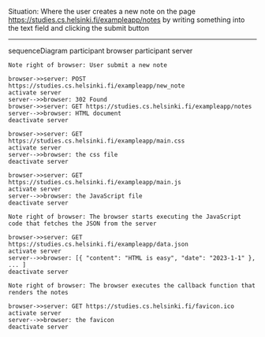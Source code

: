 Situation: Where the user creates a new note on the page https://studies.cs.helsinki.fi/exampleapp/notes
by writing something into the text field and clicking the submit button

---

sequenceDiagram
participant browser
participant server

    Note right of browser: User submit a new note

    browser->>server: POST https://studies.cs.helsinki.fi/exampleapp/new_note
    activate server
    server-->>browser: 302 Found
    browser->>server: GET https://studies.cs.helsinki.fi/exampleapp/notes
    server-->>browser: HTML document
    deactivate server

    browser->>server: GET https://studies.cs.helsinki.fi/exampleapp/main.css
    activate server
    server-->>browser: the css file
    deactivate server

    browser->>server: GET https://studies.cs.helsinki.fi/exampleapp/main.js
    activate server
    server-->>browser: the JavaScript file
    deactivate server

    Note right of browser: The browser starts executing the JavaScript code that fetches the JSON from the server

    browser->>server: GET https://studies.cs.helsinki.fi/exampleapp/data.json
    activate server
    server-->>browser: [{ "content": "HTML is easy", "date": "2023-1-1" }, ... ]
    deactivate server

    Note right of browser: The browser executes the callback function that renders the notes

    browser->>server: GET https://studies.cs.helsinki.fi/favicon.ico
    activate server
    server-->>browser: the favicon
    deactivate server
